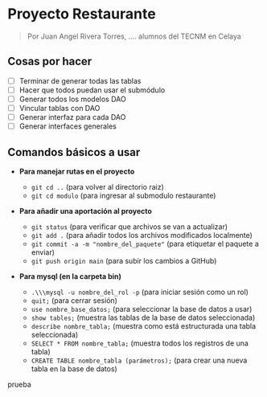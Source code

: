 # Proyecto Restaurante
>Por Juan Angel Rivera Torres, .... alumnos del TECNM en Celaya
## Cosas por hacer
- [ ] Terminar de generar todas las tablas
- [ ] Hacer que todos puedan usar el submódulo
- [ ] Generar todos los modelos DAO
- [ ] Vincular tablas con DAO
- [ ] Generar interfaz para cada DAO
- [ ] Generar interfaces generales

## Comandos básicos a usar
- **Para manejar rutas en el proyecto**
    - `git cd ..` (para volver al directorio raiz)
    - `git cd modulo` (para ingresar al submodulo restaurante)


- **Para añadir una aportación al proyecto**
    - `git status` (para verificar que archivos se van a actualizar)
    - `git add .` (para añadir todos los archivos modificados localmente)
    - `git commit -a -m "nombre_del_paquete"` (para etiquetar el paquete a enviar)
    - `git push origin main` (para subir los cambios a GitHub)


- **Para mysql (en la carpeta bin)** 
    - `.\\\mysql -u nombre_del_rol -p` (para iniciar sesión como un rol)
    - `quit;` (para cerrar sesión)
    - ``use nombre_base_datos;`` (para seleccionar la base de datos a usar)
    - `show tables;` (muestra las tablas de la base de datos seleccionada)
    - `describe nombre_tabla;` (muestra como está estructurada una tabla seleccionada)
    - `SELECT * FROM nombre_tabla;` (muestra todos los registros de una tabla)
    - `CREATE TABLE nombre_tabla (parámetros);` (para crear una nueva tabla en la base de datos)


prueba